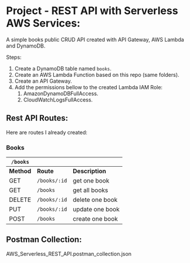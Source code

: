 
# Project - REST API with Serverless AWS Services:

A simple books public CRUD API created with API Gateway, AWS Lambda and DynamoDB.

Steps:
1. Create a DynamoDB table named `books`.
2. Create an AWS Lambda Function based on this repo (same folders).
3. Create an API Gateway.
4. Add the permissions bellow to the created Lambda IAM Role:
    1. AmazonDynamoDBFullAccess.
    2. CloudWatchLogsFullAccess.

## Rest API Routes:

Here are routes I already created:

### Books

|`/books`|||
|-|-|-|
|**Method**|**Route**|**Description**|
|GET|`/books/:id`|get one book|
|GET|`/books`|get all books|
|DELETE|`/books/:id`|delete one book|
|PUT|`/books/:id`|update one book|
|POST|`/books`|create one book|

## Postman Collection:
AWS_Serverless_REST_API.postman_collection.json